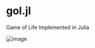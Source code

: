 # gol.jl
Game of Life Implemented in Julia

![image](https://user-images.githubusercontent.com/2699870/122835990-5fa27180-d2bf-11eb-9ce8-7de103083eea.png)
